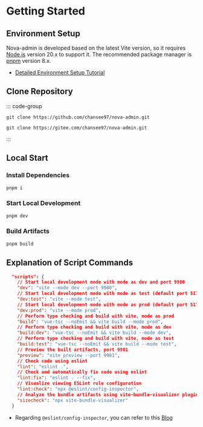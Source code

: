 # Getting Started

## Environment Setup

Nova-admin is developed based on the latest Vite version, so it requires [Node.js](https://nodejs.org/en/) version 20.x to support it. The recommended package manager is [pnpm](https://pnpm.io/) version 8.x.

- [Detailed Environment Setup Tutorial](/dev/nodejs)

## Clone Repository

::: code-group

```shell [GitHub]
git clone https://github.com/chansee97/nova-admin.git

```

```shell [Gitee]
git clone https://gitee.com/chansee97/nova-admin.git

```

:::

## Local Start

### Install Dependencies

```bash
pnpm i
```

### Start Local Development

```bash
pnpm dev
```

### Build Artifacts

```bash
pnpm build
```

## Explanation of Script Commands

```json
  "scripts": {
    // Start local development mode with mode as dev and port 9980
    "dev": "vite --mode dev --port 9980",
    // Start local development mode with mode as test (default port 5173)
    "dev:test": "vite --mode test",
    // Start local development mode with mode as prod (default port 5173)
    "dev:prod": "vite --mode prod",
    // Perform type checking and build with vite, mode as prod
    "build": "vue-tsc --noEmit && vite build --mode prod",
    // Perform type checking and build with vite, mode as dev
    "build:dev": "vue-tsc --noEmit && vite build --mode dev",
    // Perform type checking and build with vite, mode as test
    "build:test": "vue-tsc --noEmit && vite build --mode test",
    // Preview the built artifacts, port 9981
    "preview": "vite preview --port 9981",
    // Check code using eslint
    "lint": "eslint .",
    // Check and automatically fix code using eslint
    "lint:fix": "eslint . --fix",
    // Visualize viewing ESLint rule configuration
    "lint:check": "npx @eslint/config-inspector",
    // Analyze the bundle artifacts using vite-bundle-visualizer plugin
    "sizecheck": "npx vite-bundle-visualizer"
  }
```

- Regarding `@eslint/config-inspector`, you can refer to this [Blog](https://eslint.org/blog/2024/04/eslint-config-inspector/)
